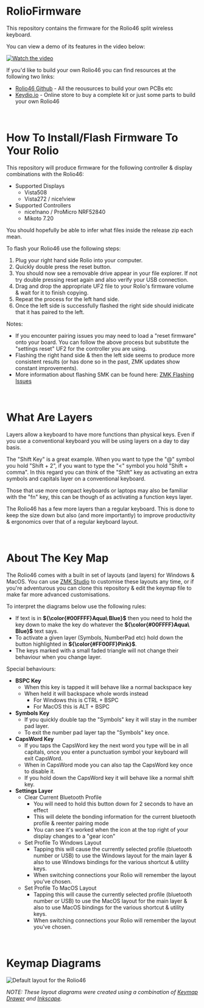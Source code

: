 # RolioFirmware
This repository contains the firmware for the Rolio46 split wireless keyboard.

You can view a demo of its features in the video below:

[![Watch the video](doc/images/video_thumbnail.png)](https://www.youtube.com/watch?v=ROdyQWcNV8Y)

If you'd like to build your own Rolio46 you can find resources at the following two links:
 * [Rolio46 Github](https://github.com/MickiusMousius/Rolio46Keyboard) - All the reousurces to build your own PCBs etc
 * [Keydio.io](https://keydio.io) - Online store to buy a complete kit or just some parts to build your own Rolio46

<br/>

# How To Install/Flash Firmware To Your Rolio
This repository will produce firmware for the following controller & display combinations with the Rolio46:
 * Supported Displays
    * Vista508
    * Vista272 / nice!view
 * Supported Controllers
   * nice!nano / ProMicro NRF52840
   * Mikoto 7.20

You should hopefully be able to infer what files inside the release zip each mean.

To flash your Rolio46 use the following steps:
 1. Plug your right hand side Rolio into your computer.
 2. Quickly double press the reset button.
 3. You should now see a removable drive appear in your file explorer. If not try double pressing reset again and also verify your USB connection.
 4. Drag and drop the appropriate UF2 file to your Rolio's firmware volume & wait for it to finish copying.
 5. Repeat the process for the left hand side.
 6. Once the left side is successfully flashed the right side should inidicate that it has paired to the left.

Notes:
 * If you encounter pairing issues you may need to load a "reset firmware" onto your board. You can follow the above process but substitute the "settings reset" UF2 for the controller you are using.
 * Flashing the right hand side & then the left side seems to produce more consistent results (or has done so in the past, ZMK updates show constant improvements).
  * More information about flashing SMK can be found here: [ZMK Flashing Issues](https://zmk.dev/docs/troubleshooting/flashing-issues)

<br/>

# What Are Layers

Layers allow a keyboard to have more functions than physical keys. Even if you use a conventional keyboard you will be using layers on a day to day basis.

The "Shift Key" is a great example. When you want to type the "@" symbol you hold "Shift + 2", if you want to type the "<" symbol you hold "Shift + comma". In this regard you can think of the "Shift" key as activating an extra symbols and capitals layer on a conventional keyboard.

Those that use more compact keyboards or laptops may also be familiar with the "fn" key, this can be though of as activating a function keys layer.

The Rolio46 has a few more layers than a regular keyboard. This is done to keep the size down but also (and more importantly) to improve productivity & ergonomics over that of a regular keyboard layout.

<br/>

# About The Key Map

The Rolio46 comes with a built in set of layouts (and layers) for Windows & MacOS. You can use [ZMK Studio](https://zmk.studio/download) to customise these layouts any time, or if you're adventurous you can clone this repository & edit the keymap file to make far more advanced customisations.

To interpret the diagrams below use the following rules:
 * If text is in **${\color{#00FFFF}Aqua\ Blue}$** then you need to hold the key down to make the key do whatever the **${\color{#00FFFF}Aqua\ Blue}$** text says.
 * To activate a given layer (Symbols, NumberPad etc) hold down the button highlighted in **${\color{#FF00FF}Pink}$**.
 * The keys marked with a small faded triangle will not change their behaviour when you change layer.

Special behaviours:
 * **BSPC Key**
    * When this key is tapped it will behave like a normal backspace key
    * When held it will backspace whole words instead
       * For Windows this is CTRL + BSPC
       * For MacOS this is ALT + BSPC
 * **Symbols Key**
    * If you quickly double tap the "Symbols" key it will stay in the number pad layer.
    * To exit the number pad layer tap the "Symbols" key once.
 * **CapsWord Key**
    * If you taps the CapsWord key the next word you type will be in all capitals, once you enter a punctuation symbol your keyboard will exit CapsWord.
    * When in CapsWord mode you can also tap the CapsWord key once to disable it.
    * If you hold down the CapsWord key it will behave like a normal shift key.
 * **Settings Layer**
    * Clear Current Bluetooth Profile
       * You will need to hold this button down for 2 seconds to have an effect
       * This will delete the bonding information for the current bluetooth profile & reenter pairing mode
       * You can see it's worked when the icon at the top right of your display changes to a "gear icon"
    * Set Profile To Windows Layout
       * Tapping this will cause the currently selected profile (bluetooth number or USB) to use the Windows layout for the main layer & also to use Windows bindings for the various shortcut & utility keys.
       * When switching connections your Rolio will remember the layout you've chosen.
    * Set Profile To MacOS Layout
       * Tapping this will cause the currently selected profile (bluetooth number or USB) to use the MacOS layout for the main layer & also to use MacOS bindings for the various shortcut & utility keys.
       * When switching connections your Rolio will remember the layout you've chosen.

<br/>

# Keymap Diagrams

![Default layout for the Rolio46](doc/images/keymap.svg)

*NOTE: These layout diagrams were created using a combination of [Keymap Drawer](https://github.com/caksoylar/keymap-drawer-web) and [Inkscape](https://inkscape.org).*